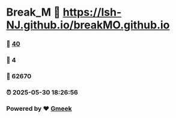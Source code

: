 # Break_M :link: https://lsh-NJ.github.io/breakMO.github.io 
### :page_facing_up: [40](https://lsh-NJ.github.io/breakMO.github.io/tag.html) 
### :speech_balloon: 4 
### :hibiscus: 62670 
### :alarm_clock: 2025-05-30 18:26:56 
### Powered by :heart: [Gmeek](https://github.com/Meekdai/Gmeek)
